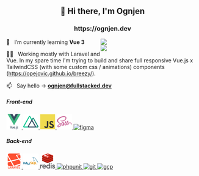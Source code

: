 
<h2 align="center">👋  Hi there, I'm Ognjen</h2>
<h3 align="center">https://ognjen.dev</h3>

<img align="right" width="51%" src="https://github-readme-stats.vercel.app/api?username=opejovic&title_color=539BF5&icon_color=999&text_color=999999&bg_color=0,27282200,0000000F&show_icons=true&hide_border=true&count_private=true">

<img align='right' width='51%' src="https://github-readme-stats.vercel.app/api/top-langs/?username=opejovic&hide=html,java,jupyter%20notebook,css&layout=compact&card_width=495&title_color=539BF5&icon_color=e28905&text_color=999999&bg_color=0,27282200,0000000F&hide_border=true">

🌱 &nbsp; I’m currently learning **Vue 3**

👨‍💻  &nbsp; Working mostly with Laravel and Vue. In my spare time I'm trying to build and share full responsive Vue.js x TailwindCSS (with some custom css / animations) components (https://opejovic.github.io/breezy/).

📫  &nbsp; Say hello -> **ognjen@fullstacked.dev**
<p align="left"> 
<h5 align="left">Front-end</h5>

<a href="https://vuejs.org/" target="_blank"> <img src="https://raw.githubusercontent.com/devicons/devicon/master/icons/vuejs/vuejs-original-wordmark.svg" alt="vuejs" width="40" height="40"/> </a>
<a href="https://nuxtjs.org/" target="_blank"> <img src="https://raw.githubusercontent.com/devicons/devicon/master/icons/nuxtjs/nuxtjs-original.svg" alt="nuxtjs" width="40" height="40"/> </a>
<a href="https://developer.mozilla.org/en-US/docs/Web/JavaScript" target="_blank"> <img src="https://raw.githubusercontent.com/devicons/devicon/master/icons/javascript/javascript-original.svg" alt="javascript" width="40" height="40"/> </a>
<a href="https://sass-lang.com" target="_blank"> <img src="https://raw.githubusercontent.com/devicons/devicon/master/icons/sass/sass-original.svg" alt="sass" width="40" height="40"/> </a> 
<a href="https://figma.com" target="_blank"> <img src="https://iconape.com/wp-content/files/xf/353220/svg/figma-seeklogo.com.svg" alt="figma" width="40" height="40"/> </a> 

<h5 align="left">Back-end</h5>
<a href="https://laravel.com/" target="_blank"> <img src="https://raw.githubusercontent.com/devicons/devicon/master/icons/laravel/laravel-plain-wordmark.svg" alt="laravel" width="40" height="40"/> </a>
<a href="https://www.mysql.com/" target="_blank"> <img src="https://raw.githubusercontent.com/devicons/devicon/master/icons/mysql/mysql-original-wordmark.svg" alt="mysql" width="40" height="40"/> </a>
<a href="https://redis.io" target="_blank"> <img src="https://raw.githubusercontent.com/devicons/devicon/master/icons/redis/redis-original-wordmark.svg" alt="redis" width="40" height="40"/> </a> 
<a href="https://phpunit.de" target="_blank"> <img src="https://phpunit.de/img/phpunit.svg" alt="phpunit" width="40" height="40"/> </a> 
<a href="https://git-scm.com/" target="_blank"> <img src="https://www.vectorlogo.zone/logos/git-scm/git-scm-icon.svg" alt="git" width="40" height="40"/> </a>
<a href="https://cloud.google.com" target="_blank"> <img src="https://www.vectorlogo.zone/logos/google_cloud/google_cloud-icon.svg" alt="gcp" width="40" height="40"/> </a> 


<!-- <a href="https://www.typescriptlang.org/" target="_blank"> <img src="https://raw.githubusercontent.com/devicons/devicon/master/icons/typescript/typescript-original.svg" alt="typescript" width="40" height="40"/> </a>  -->
</p>
